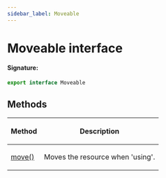 ```yaml
---
sidebar_label: Moveable
---
```


# Moveable interface

#### Signature:

```typescript
export interface Moveable
```

## Methods

<table><thead><tr><th>

Method

</th><th>

Description

</th></tr></thead>
<tbody><tr><td>

[move()](./puppeteer.moveable.move.md)

</td><td>

Moves the resource when 'using'.

</td></tr>
</tbody></table>
